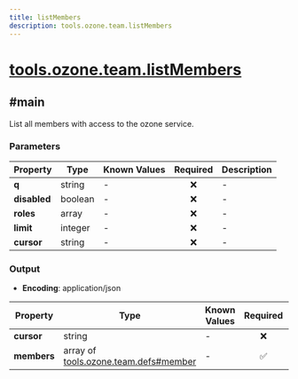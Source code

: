 ```yaml
---
title: listMembers
description: tools.ozone.team.listMembers
---
```


# [tools.ozone.team.listMembers](https://github.com/myConsciousness/atproto.dart/blob/main/lexicons/tools/ozone/team/listMembers.json)

## #main

List all members with access to the ozone service.

### Parameters

| Property | Type | Known Values | Required | Description |
| --- | --- | --- | :---: | --- |
| **q** | string | - | ❌ | - |
| **disabled** | boolean | - | ❌ | - |
| **roles** | array | - | ❌ | - |
| **limit** | integer | - | ❌ | - |
| **cursor** | string | - | ❌ | - |

### Output

- **Encoding**: application/json

| Property | Type | Known Values | Required | Description |
| --- | --- | --- | :---: | --- |
| **cursor** | string | - | ❌ | - |
| **members** | array of [tools.ozone.team.defs#member](../../../../lexicons/tools/ozone/team/defs.md#member) | - | ✅ | - |
